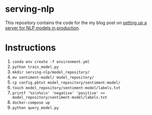 # serving-nlp

This repository contains the code for the my blog post on [setting up a server for NLP models in production](http://anbasile.github.io/posts/serving-ml-models-production/).

# Instructions

1. `conda env create -f environment.yml`
2. `python train_model.py`
3. `mkdir serving-nlp/model_repository/`
4. `mv sentiment-model/ model_repository/`
5. `cp config.pbtxt model_repository/sentiment-model/`
6. `touch model_repository/sentiment-model/labels.txt`
7. `printf '%s\n%s\n' 'negative' 'positive' >> model_repository/sentiment-model/labels.txt`
4. `docker-compose up`
5. `python query_model.py`
